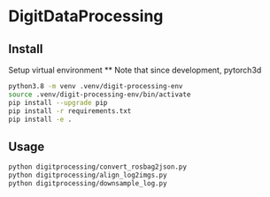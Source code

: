 # DigitDataProcessing


## Install

Setup virtual environment 
** Note that since development, pytorch3d 

```bash
python3.8 -m venv .venv/digit-processing-env
source .venv/digit-processing-env/bin/activate
pip install --upgrade pip
pip install -r requirements.txt
pip install -e .
```



## Usage
```bash
python digitprocessing/convert_rosbag2json.py
python digitprocessing/align_log2imgs.py
python digitprocessing/downsample_log.py
```